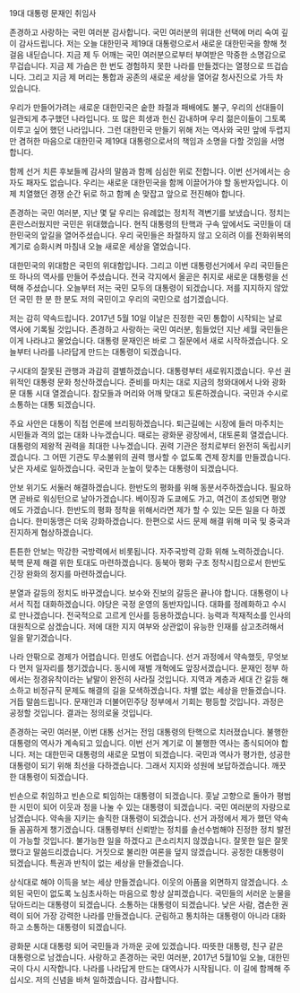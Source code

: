 19대 대통령 문재인 취임사 

존경하고 사랑하는 국민 여러분 감사합니다. 국민 여러분의 위대한 선택에 머리 숙여 깊이 감사드립니다. 저는 오늘 대한민국 제19대 대통령으로서 새로운 대한민국을 향해 첫 걸음 내딛습니다. 지금 제 두 어깨는 국민 여러분으로부터 부여받은 막중한 소명감으로 무겁습니다. 지금 제 가슴은 한 번도 경험하지 못한 나라를 만들겠다는 열정으로 뜨겁습니다. 그리고 지금 제 머리는 통합과 공존의 새로운 세상을 열어갈 청사진으로 가득 차 있습니다.

우리가 만들어가려는 새로운 대한민국은 숱한 좌절과 패배에도 불구, 우리의 선대들이 일관되게 추구했던 나라입니다. 또 많은 희생과 헌신 감내하며 우리 젊은이들이 그토록 이루고 싶어 했던 나라입니다. 그런 대한민국 만들기 위해 저는 역사와 국민 앞에 두렵지만 겸허한 마음으로 대한민국 제19대 대통령으로서의 책임과 소명을 다할 것임을 서명합니다.

함께 선거 치른 후보들께 감사의 말씀과 함께 심심한 위로 전합니다. 이번 선거에서는 승자도 패자도 없습니다. 우리는 새로운 대한민국을 함께 이끌어가야 할 동반자입니다. 이제 치열했던 경쟁 순간 뒤로 하고 함께 손 맞잡고 앞으로 전진해야 합니다. 

존경하는 국민 여러분, 지난 몇 달 우리는 유례없는 정치적 격변기를 보냈습니다. 정치는 혼란스러웠지만 국민은 위대했습니다. 현직 대통령의 탄핵과 구속 앞에서도 국민들이 대한민국의 앞길을 열어주셨습니다. 우리 국민들은 좌절하지 않고 오히려 이를 전화위복의 계기로 승화시켜 마침내 오늘 새로운 세상을 열었습니다. 

대한민국의 위대함은 국민의 위대함입니다. 그리고 이번 대통령선거에서 우리 국민들은 또 하나의 역사를 만들어 주셨습니다. 전국 각지에서 올곧은 취지로 새로운 대통령을 선택해 주셨습니다. 오늘부터 저는 국민 모두의 대통령이 되겠습니다. 저를 지지하지 않았던 국민 한 분 한 분도 저의 국민이고 우리의 국민으로 섬기겠습니다. 

저는 감히 약속드립니다. 2017년 5월 10일 이날은 진정한 국민 통합이 시작되는 날로 역사에 기록될 것입니다. 존경하고 사랑하는 국민 여러분, 힘들었던 지난 세월 국민들은 이게 나라냐고 물었습니다. 대통령 문재인은 바로 그 질문에서 새로 시작하겠습니다. 오늘부터 나라를 나라답게 만드는 대통령이 되겠습니다.

구시대의 잘못된 관행과 과감히 결별하겠습니다. 대통령부터 새로워지겠습니다. 우선 권위적인 대통령 문화 청산하겠습니다. 준비를 마치는 대로 지금의 청와대에서 나와 광화문 대통 시대 열겠습니다. 참모들과 머리와 어깨 맞대고 토론하겠습니다. 국민과 수시로 소통하는 대통 되겠습니다.

주요 사안은 대통이 직접 언론에 브리핑하겠습니다. 퇴근길에는 시장에 들러 마주치는 시민들과 격의 없는 대화 나누겠습니다. 때로는 광화문 광장에서, 대토론회 열겠습니다. 대통령의 제왕적 권력을 최대한 나누겠습니다. 권력 기관은 정치로부터 완전히 독립시키겠습니다. 그 어떤 기관도 무소불위의 권력 행사할 수 없도록 견제 장치를 만들겠습니다. 낮은 자세로 일하겠습니다. 국민과 눈높이 맞추는 대통령이 되겠습니다.

안보 위기도 서둘러 해결하겠습니다. 한반도의 평화를 위해 동분서주하겠습니다. 필요하면 곧바로 워싱턴으로 날아가겠습니다. 베이징과 도쿄에도 가고, 여건이 조성되면 평양에도 가겠습니다. 한반도의 평화 정착을 위해서라면 제가 할 수 있는 모든 일을 다 하겠습니다. 한미동맹은 더욱 강화하겠습니다. 한편으로 사드 문제 해결 위해 미국 및 중국과 진지하게 협상하겠습니다. 

튼튼한 안보는 막강한 국방력에서 비롯됩니다. 자주국방력 강화 위해 노력하겠습니다. 북핵 문제 해결 위한 토대도 마련하겠습니다. 동북아 평화 구조 정착시킴으로서 한반도 긴장 완화의 정지를 마련하겠습니다. 

분열과 갈등의 정치도 바꾸겠습니다. 보수와 진보의 갈등은 끝나야 합니다. 대통령이 나서서 직접 대화하겠습니다. 야당은 국정 운영의 동반자입니다. 대화를 정례화하고 수시로 만나겠습니다. 전국적으로 고르게 인사를 등용하겠습니다. 능력과 적재적소를 인사의 대원칙으로 삼겠습니다. 저에 대한 지지 여부와 상관없이 유능한 인재를 삼고초려해서 일을 맡기겠습니다.

나라 안팎으로 경제가 어렵습니다. 민생도 어렵습니다. 선거 과정에서 약속했듯, 무엇보다 먼저 일자리를 챙기겠습니다. 동시에 재벌 개혁에도 앞장서겠습니다. 문재인 정부 하에서는 정경유착이라는 낱말이 완전히 사라질 것입니다. 지역과 계층과 세대 간 갈등 해소하고 비정규직 문제도 해결의 길을 모색하겠습니다. 차별 없는 세상을 만들겠습니다. 거듭 말씀드립니다. 문재인과 더불어민주당 정부에서 기회는 평등할 것입니다. 과정은 공정할 것입니다. 결과는 정의로울 것입니다. 

존경하는 국민 여러분, 이번 대통 선거는 전임 대통령의 탄핵으로 치러졌습니다. 불행한 대통령의 역사가 계속되고 있습니다. 이번 선거 계기로 이 불행한 역사는 종식되어야 합니다. 저는 대한민국 대통령의 새로운 모범이 되겠습니다. 국민과 역사가 평가한, 성공한 대통령이 되기 위해 최선을 다하겠습니다. 그래서 지지와 성원에 보답하겠습니다. 깨끗한 대통령이 되겠습니다. 

빈손으로 취임하고 빈손으로 퇴임하는 대통령이 되겠습니다. 훗날 고향으로 돌아가 평범한 시민이 되어 이웃과 정을 나눌 수 있는 대통령이 되겠습니다. 국민 여러분의 자랑으로 남겠습니다. 약속을 지키는 솔직한 대통령이 되겠습니다. 선거 과정에서 제가 했던 약속들 꼼꼼하게 챙기겠습니다. 대통령부터 신뢰받는 정치를 솔선수범해야 진정한 정치 발전이 가능할 것입니다. 불가능한 일을 하겠다고 큰소리치지 않겠습니다. 잘못한 일은 잘못했다고 말씀드리겠습니다. 거짓으로 불리한 여론을 덮지 않겠습니다. 공정한 대통령이 되겠습니다. 특권과 반칙이 없는 세상을 만들겠습니다. 

상식대로 해야 이득을 보는 세상 만들겠습니다. 이웃의 아픔을 외면하지 않겠습니다. 소외된 국민이 없도록 노심초사하는 마음으로 항상 살피겠습니다. 국민들의 서러운 눈물을 닦아드리는 대통령이 되겠습니다. 소통하는 대통령이 되겠습니다. 낮은 사람, 겸손한 권력이 되어 가장 강력한 나라를 만들겠습니다. 군림하고 통치하는 대통령이 아니라 대화하고 소통하는 대통령이 되겠습니다. 

광화문 시대 대통령 되어 국민들과 가까운 곳에 있겠습니다. 따뜻한 대통령, 친구 같은 대통령으로 남겠습니다. 사랑하고 존경하는 국민 여러분, 2017년 5월10일 오늘, 대한민국이 다시 시작합니다. 나라를 나라답게 만드는 대역사가 시작됩니다. 이 길에 함께해 주십시오. 저의 신념을 바쳐 일하겠습니다. 감사합니다.
